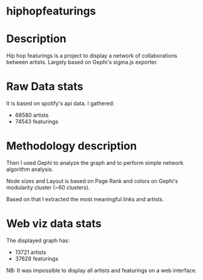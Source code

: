 hiphopfeaturings
================
# Description
Hip hop featurings is a project to display a network of collaborations between artists.
Largely based on Gephi's sigma.js exporter.

# Raw Data stats
It is based on spotify's api data.
I gathered:
- 68580 artists
- 74543 featurings

# Methodology description
Then I used Gephi to analyze the graph and to perform simple network algorithm analysis.

Node sizes and Layout is based on Page Rank and colors on Gephi's modularity cluster (~60 clusters).

Based on that I extracted the most meaningful links and artists.

# Web viz data stats
The displayed graph has:
- 13721 artists
- 37628 featurings


NB: It was impossible to display all artists and featurings on a web interface.
